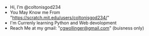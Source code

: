 - Hi, I’m @coltonisgod234
- You May Know me From "https://scratch.mit.edu/users/coltonisgod234/"
- I'm Currenly learning Python and Web devolopment
- Reach Me at my gmail: "cgwollinger@gmail.com" (buisness only)

<!---
coltonisgod234/coltonisgod234 is a ✨ special ✨ repository because its `README.md` (this file) appears on your GitHub profile.
You can click the Preview link to take a look at your changes.
--->
